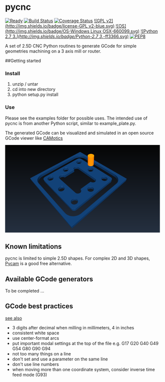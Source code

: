 # pycnc

[![Ready](http://img.shields.io/badge/Status-ready-669900.svg)](https://github.com/floatingpointstack)
[![Build Status](https://travis-ci.org/floatingpointstack/pycnc.svg)](https://travis-ci.org/floatingpointstack/pycnc)
[![Coverage Status](https://coveralls.io/repos/floatingpointstack/pycnc/badge.svg?branch=master&service=github)](https://coveralls.io/github/floatingpointstack/pycnc?branch=master)
[![GPL v2](http://img.shields.io/badge/license-GPL v2-blue.svg)](https://www.gnu.org/copyleft/gpl.html)
[![OS](http://img.shields.io/badge/OS-Windows Linux OSX-660099.svg)](https://www.python.org/downloads/)
[![Python 2.7 3.*](http://img.shields.io/badge/Python-2.7 3.*-ff3366.svg)](https://www.python.org/downloads/)
[![PEP8](http://img.shields.io/badge/PEP8-OK-00CC00.svg)](https://www.python.org/dev/peps/pep-0008/)

A set of 2.5D CNC Python routines to generate GCode for simple geometries machining on a 3 axis mill or router.


##Getting started

### Install

1. unzip / untar
2. cd into new directory
3. python setup.py install

### Use

Please see the examples folder for possible uses. The intended use of pycnc is from another Python script, similar to example_plate.py.

The generated GCode can be visualized and simulated in an open source GCode viewer like [CAMotics](http://camotics.org/download.html)

![example_plate.py generated gcode simulation](images/example_plate_simulation.png)

## Known limitations

pycnc is limited to simple 2.5D shapes. For complex 2D and 3D shapes, [Pycam](http://pycam.sourceforge.net/) is a good free alternative.

## Available GCode generators

To be completed ...

## GCode best practices

[see also](http://linuxcnc.org/docs/html/gcode_overview.html)

- 3 digits after decimal when milling in millimeters, 4 in inches
- consistent white space
- use center-format arcs
- put important modal settings at the top of the file e.g. G17 G20 G40 G49 G54 G80 G90 G94 
- not too many things on a line
- don't set and use a parameter on the same line
- don't use line numbers
- when moving more than one coordinate system, consider inverse time feed mode (G93)
